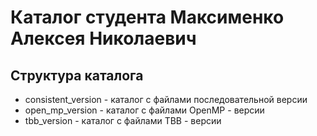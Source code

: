 ﻿# Каталог студента Максименко Алексея Николаевич

## Структура каталога
- consistent_version - каталог с файлами последовательной версии
- open_mp_version - каталог с файлами OpenMP - версии
- tbb_version - каталог с файлами TBB - версии

